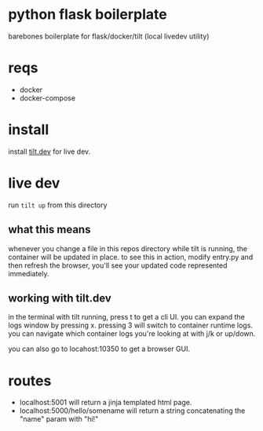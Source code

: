 # python flask boilerplate
barebones boilerplate for flask/docker/tilt (local livedev utility)

# reqs
- docker
- docker-compose

# install
install [tilt.dev](https://docs.tilt.dev/install.html) for live dev.

# live dev
run `tilt up` from this directory

## what this means
whenever you change a file in this repos directory while tilt is running, the container will be updated in place. to see this in action, modify entry.py and then refresh the browser, you'll see your updated code represented immediately.

## working with tilt.dev
in the terminal with tilt running, press t to get a cli UI. you can expand the logs window by pressing x. pressing 3 will switch to container runtime logs. you can navigate which container logs you're looking at with j/k or up/down.

you can also go to locahost:10350 to get a browser GUI.

# routes
- localhost:5001 will return a jinja templated html page.
- localhost:5000/hello/somename will return a string concatenating the "name" param with "hi!"
